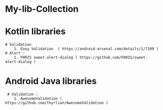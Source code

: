 # My-lib-Collection

# Kotlin libraries
    # Validation  
        1. Easy Validation  ( https://android-arsenal.com/details/1/7109 )
    # Alert :
        1. F0RIS sweet-alert-dialog ( https://github.com/F0RIS/sweet-alert-dialog )
        

# Android Java libraries
     # Validation :
        1. AwesomeValidation ( https://github.com/thyrlian/AwesomeValidation )
        
